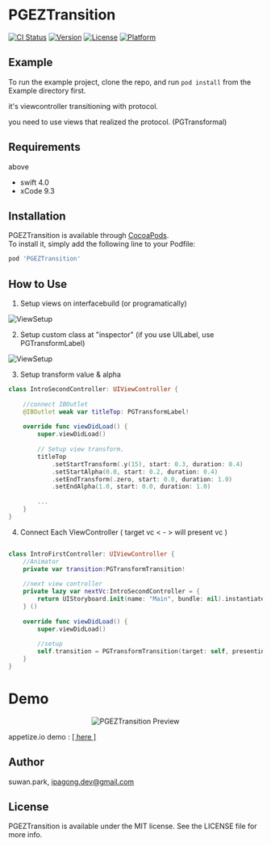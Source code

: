 # PGEZTransition

[![CI Status](https://img.shields.io/travis/ipagong/PGEZTransition.svg?style=flat)](https://travis-ci.org/ipagong/PGEZTransition)
[![Version](https://img.shields.io/cocoapods/v/PGEZTransition.svg?style=flat)](https://cocoapods.org/pods/PGEZTransition)
[![License](https://img.shields.io/cocoapods/l/PGEZTransition.svg?style=flat)](https://cocoapods.org/pods/PGEZTransition)
[![Platform](https://img.shields.io/cocoapods/p/PGEZTransition.svg?style=flat)](https://cocoapods.org/pods/PGEZTransition)

## Example

To run the example project, clone the repo, and run `pod install` from the Example directory first.


it's viewcontroller transitioning with protocol.

you need to use views that realized the protocol. (PGTransformal)

## Requirements

above
- swift 4.0    
- xCode 9.3

## Installation

PGEZTransition is available through [CocoaPods](https://cocoapods.org).   
To install it, simply add the following line to your Podfile:

```ruby
pod 'PGEZTransition'
```

## How to Use

1. Setup views on interfacebuild (or programatically)

<p align="left">
<img src="readme-resources/step1.png" style="max-height: 320px;" alt="ViewSetup">
</p>

2. Setup custom class at "inspector"  (if you use UILabel, use PGTransformLabel)

<p align="left">
<img src="readme-resources/step2.png" style="max-height: 320px;" alt="ViewSetup">
</p>

3. Setup transform value & alpha

```swift
class IntroSecondController: UIViewController {
    
    //connect IBOutlet
    @IBOutlet weak var titleTop: PGTransformLabel!
    
    override func viewDidLoad() {
        super.viewDidLoad()
    
        // Setup view transform.
        titleTop
            .setStartTransform(.y(15), start: 0.3, duration: 0.4)
            .setStartAlpha(0.0, start: 0.2, duration: 0.4)
            .setEndTransform(.zero, start: 0.0, duration: 1.0)
            .setEndAlpha(1.0, start: 0.0, duration: 1.0)
            
        ...
    }
}
```

4. Connect Each ViewController ( target vc < - > will present vc )

```swift

class IntroFirstController: UIViewController {
    //Animator
    private var transition:PGTransformTransition!
    
    //next view controller 
    private lazy var nextVc:IntroSecondController = {
        return UIStoryboard.init(name: "Main", bundle: nil).instantiateViewController(withIdentifier: "IntroSecondController") as! IntroSecondController
    } ()
    
    override func viewDidLoad() {
        super.viewDidLoad()
        
        //setup
        self.transition = PGTransformTransition(target: self, presenting: self.nextVc)
    }
}
```

# Demo  

<p align="center">
<img src="readme-resources/pgeztransition.gif" style="max-height: 320px;" alt="PGEZTransition Preview">
</p>

appetize.io demo : [\[ here \]](https://appetize.io/app/mq2yv6204y32pfjj8eqca2zpa8?device=iphone6s&scale=75&orientation=portrait&osVersion=11.4) 

## Author

suwan.park, ipagong.dev@gmail.com

## License

PGEZTransition is available under the MIT license. See the LICENSE file for more info.
